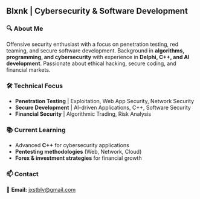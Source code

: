 ## Blxnk | Cybersecurity & Software Development  

### 🔍 About Me  
Offensive security enthusiast with a focus on penetration testing, red teaming, and secure software development. Background in **algorithms, programming, and cybersecurity** with experience in **Delphi, C++, and AI development**. Passionate about ethical hacking, secure coding, and financial markets.  

### 🛠️ Technical Focus  
- **Penetration Testing** | Exploitation, Web App Security, Network Security  
- **Secure Development** | AI-driven Applications, C++, Software Security  
- **Financial Security** | Algorithmic Trading, Risk Analysis  

### 📚 Current Learning  
- Advanced **C++** for cybersecurity applications  
- **Pentesting methodologies** (Web, Network, Cloud)  
- **Forex & investment strategies** for financial growth  

### 📫 Contact  
📧 **Email:** jxstblv@gmail.com  

